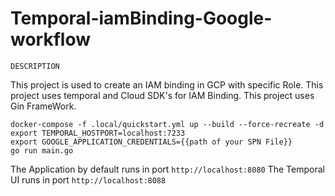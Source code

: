 # Temporal-iamBinding-Google-workflow

`DESCRIPTION`

This project is used to create an IAM binding in GCP with specific Role.
This project uses temporal and Cloud SDK's for IAM Binding.
This project uses  Gin FrameWork.


```shell
docker-compose -f .local/quickstart.yml up --build --force-recreate -d
export TEMPORAL_HOSTPORT=localhost:7233
export GOOGLE_APPLICATION_CREDENTIALS={{path of your SPN File}}
go run main.go
```

The Application by default runs in port `http://localhost:8080`
The Temporal UI runs in port `http://localhost:8088`
